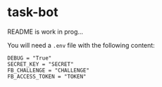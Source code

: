 # task-bot

README is work in prog...

You will need a ```.env``` file with the following content: 

```
DEBUG = "True"
SECRET_KEY = "SECRET"
FB_CHALLENGE = "CHALLENGE"
FB_ACCESS_TOKEN = "TOKEN"
```
